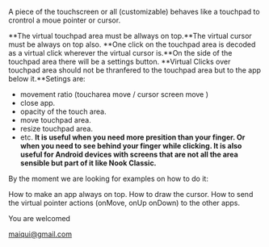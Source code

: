 A piece of the touchscreen or all (customizable) behaves like a touchpad to crontrol a moue pointer or cursor.

**The virtual touchpad area must be allways on top.**The virtual cursor must be always on top also.
**One click on the touchpad area is decoded as a virtual click wherever the virtual cursor is.**On the side of the touchpad area there will be a settings button.
**Virtual Clicks over touchpad area should not be thranfered to the touchpad area but to the app below it.**Setings are:
  * movement ratio (toucharea move / cursor screen move )
  * close app.
  * opacity of the touch area.
  * move touchpad area.
  * resize touchpad area.
  * etc.
**It is useful when you need more presition than your finger. Or when you need to see behind your finger while clicking. It is also useful for Android devices with screens that are not all the area sensible but part of it like Nook Classic.**

By the moment we are looking for examples on how to do it:

How to make an app always on top.
How to draw the cursor.
How to send the virtual pointer actions (onMove, onUp onDown) to the other apps.

You are welcomed

maiqui@gmail.com